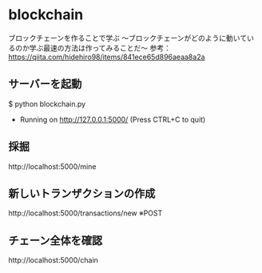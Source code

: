 # blockchain
ブロックチェーンを作ることで学ぶ 〜ブロックチェーンがどのように動いているのか学ぶ最速の方法は作ってみることだ〜
参考：　https://qiita.com/hidehiro98/items/841ece65d896aeaa8a2a

## サーバーを起動
$ python blockchain.py
* Running on http://127.0.0.1:5000/ (Press CTRL+C to quit)

## 採掘
http://localhost:5000/mine

## 新しいトランザクションの作成
http://localhost:5000/transactions/new
※POST

## チェーン全体を確認
http://localhost:5000/chain

